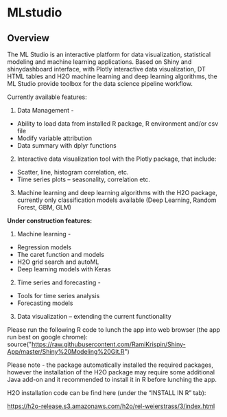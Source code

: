 # MLstudio

## Overview

The ML Studio is an interactive platform for data visualization, statistical modeling and machine learning applications. Based on Shiny and shinydashboard interface, with Plotly interactive data visualization, DT HTML tables and H2O machine learning and deep learning algorithms, the ML Studio provide toolbox for the data science pipeline workflow.

Currently available features:
1. Data Management -
  - Ability to load data from installed R package, R environment and/or csv file
  - Modify variable attribution
  - Data summary with dplyr functions
2. Interactive data visualization tool with the Plotly package, that include:
- Scatter, line, histogram correlation, etc.
- Time series plots – seasonality, correlation etc.
3. Machine learning and deep learning algorithms with the H2O package, currently only classification models available (Deep Learning, Random Forest, GBM, GLM)

**Under construction features:**
1. Machine learning - 
  - Regression models
  - The caret function and models 
  - H2O grid search and autoML
  - Deep learning models with Keras
2. Time series and forecasting - 
  - Tools for time series analysis
  - Forecasting models 
3. Data visualization 
  – extending the current functionality



Please run the following R code to lunch the app into web browser (the app run best on google chrome):
source("https://raw.githubusercontent.com/RamiKrispin/Shiny-App/master/Shiny%20Modeling%20Git.R")

Please note - the package automatically installed the required packages, however the installation of the H2O package may require some additional Java add-on and it recommended to install it in R before lunching the app. 

H2O installation code can be find here (under the “INSTALL IN R” tab):

https://h2o-release.s3.amazonaws.com/h2o/rel-weierstrass/3/index.html
